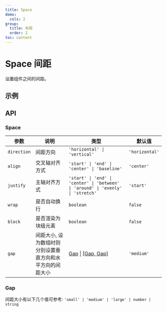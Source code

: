 ```yaml
---
title: Space
demo:
  cols: 2
group:
  title: 布局
  order: 2
toc: content
---
```


# Space 间距

设置组件之间的间距。

## 示例

<code src="./demos/SpaceHorizontal.tsx" title="水平间距" description="相邻组件之间的水平距离"></code>
<code src="./demos/SpaceVertical.tsx" title="垂直间距" description="相邻组件之间的垂直距离"></code>
<code src="./demos/SpaceGap.tsx" title="间距大小" description="通过设置`small`,`medium`,`large`来给定间距大小, 默认为`medium`. 需要自定义时候也可传入具体的值"></code>
<code src="./demos/SpaceWrap.tsx" title="自动换行" description="设置`wrap`自动换行"></code>
<code src="./demos/SpaceJustify.tsx" title="主轴对齐" description="设置`justify`来进行不同的主轴对齐"></code>
<code src="./demos/SpaceAlign.tsx" title="交叉轴对齐" description="设置`align`来进行不同的交叉轴对齐"></code>

## API

### Space

| 参数        | 说明                                                       | 类型                                                                             | 默认值         |
| ----------- | ---------------------------------------------------------- | -------------------------------------------------------------------------------- | -------------- |
| `direction` | 间距方向                                                   | `'horizontal' \| 'vertical'`                                                     | `'horizontal'` |
| `align`     | 交叉轴对齐方式                                             | `'start' \| 'end' \| 'center' \| 'baseline'`                                     | `'center'`     |
| `justify`   | 主轴对齐方式                                               | `'start' \| 'end' \| 'center' \| 'between' \| 'around' \| 'evenly' \| 'stretch'` | `'start'`      |
| `wrap`      | 是否自动换行                                               | `boolean`                                                                        | `false`        |
| `block`     | 是否渲染为块级元素                                         | `boolean`                                                                        | `false`        |
| `gap`       | 间距大小, 设为数组时则分别设置垂直方向和水平方向的间距大小 | [Gap](#gap) \| [[Gap, Gap]](#gap)                                                | `'medium'`     |

### Gap

间距大小有以下几个值可参考: `'small' | 'medium' | 'large' | number | string`
